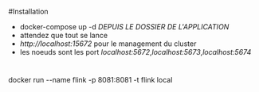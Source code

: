 #Installation
* docker-compose up -d _DEPUIS LE DOSSIER DE L'APPLICATION_
* attendez que tout se lance
* _http://localhost:15672_ pour le management du cluster
* les noeuds sont les port _localhost:5672_,_localhost:5673_,_localhost:5674_
#
docker run --name flink -p 8081:8081 -t flink local
